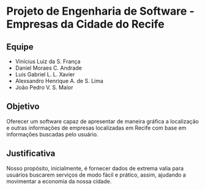 # Projeto de Engenharia de Software - Empresas da Cidade do Recife

## Equipe
- Vinícius Luiz da S. França
- Daniel Moraes C. Andrade
- Luis Gabriel L. L. Xavier
- Alexsandro Henrique A. de S. Lima
- João Pedro V. S. Maior

## Objetivo
Oferecer um software capaz de apresentar de maneira gráfica a localização e outras informações de empresas localizadas em Recife com base em informações buscadas pelo usuário.

## Justificativa
Nosso propósito, inicialmente, é fornecer dados de extrema valia para usuários buscarem serviços de modo fácil e prático, assim, ajudando a movimentar a economia da nossa cidade.
